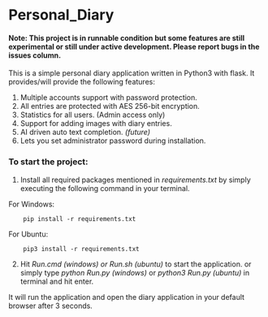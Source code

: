# Personal_Diary

#### Note: This project is in runnable condition but some features are still experimental or still under active development. Please report bugs in the issues column.

This is a simple personal diary application written in Python3 with flask.
It provides/will provide the following features:
1. Multiple accounts support with password protection.
2. All entries are protected with AES 256-bit encryption.
3. Statistics for all users. (Admin access only)
4. Support for adding images with diary entries.
5. AI driven auto text completion. _(future)_
6. Lets you set administrator password during installation.

### To start the project:
1. Install all required packages mentioned in *requirements.txt* by simply executing the following command in your terminal.
   
  For Windows:
```
    pip install -r requirements.txt
```
  For Ubuntu:
```
    pip3 install -r requirements.txt
```

2. Hit *Run.cmd (windows) or Run.sh (ubuntu)* to start the application.
    or simply type *python Run.py (windows)* or *python3 Run.py (ubuntu)* in terminal and hit enter.
    
 It will run the application and open the diary application in your default browser after 3 seconds.
